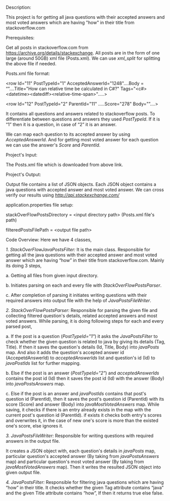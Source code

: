 Description:

This project is for getting all java questions with their accepted
answers and most voted answers which are having "how" in their title
from stackoverflow.com

Prerequisites:

Get all posts in stackoverflow.com from
https://archive.org/details/stackexchange. All posts are in the form of
one large (around 50GB) xml file (Posts.xml). We can use *xml\_split* for
splitting the above file if needed.

Posts.xml file format:

&lt;row Id="11" PostTypeId="1" AcceptedAnswerId="1248"....Body =
“”....Title="How can relative time be calculated in C\#?"
Tags="&lt;c\#&gt;&lt;datetime&gt;&lt;datediff&gt;&lt;relative-time-span&gt;".....&gt;

&lt;row Id="12" PostTypeId="2" ParentId="11" .....Score="278"
Body="”....&gt;

It contains all questions and answers related to stackoverflow posts. To
differentiate between questions and answers they used *PostTypeId*. If it
is “1” then it is a question, in case of “2” it is an answer.

We can map each question to its accepted answer by using
*AcceptedAnswerId*. And for getting most voted answer for each question
we can use the answer's *Score* and *ParentId*.

Project's Input:

The Posts.xml file which is downloaded from above link.

Project's Output:

Output file contains a list of JSON objects. Each JSON object contains a
java questions with accepted answer and most voted answer. We can cross verify our results using
*http://api.stackexchange.com/*

application.properties file setup:

stackOverFlowPostsDirectory = &lt;input directory path&gt; (Posts.xml file's path)

filteredPostsFilePath = &lt;output file path&gt;

Code Overview: Here we have 4 classes,

*1. StackOverFlowJavaPostsFilter:* It is the main class. Responsible for
getting all the java questions with their accepted answer and most voted answer which are having “how” in their title
from stackoverflow.com. Mainly its doing 3 steps,

a\. Getting all files from given input directory.

b\. Initiates parsing on each and every file with
*StackOverFlowPostsParser*.

c\. After completion of parsing it initiates writing questions with their
required answers into output file with the help of *JavaPostsFileWriter*.

*2. StackOverFlowPostsParser:* Responsible for parsing the given file
and collecting filtered question's details, related accepted answers and most voted answers. While parsing, it is doing following steps for each and every parsed post,

a\. If the post is a question (*PostTypeId="1"*) it asks the
*JavaPostsFilter* to check whether the given question is related to java
by giving its details (Tag, Title). If then it saves the question's
details (Id, Title, Body) into *javaPosts* map. And also it adds the
question's accepted answer id (AccepetdAnswerId) to *acceptedAnswerIds* list and question's id (Id) to *javaPostIds* list for further mapping.

b\. Else if the post is an answer (*PostTypeId="2"*) and *acceptedAnswerIds* contains
the post id (Id) then it saves the post id (Id) with the answer (Body) into
*javaPostsAnswers* map.

c\. Else if the post is an answer and *javaPostIds* contains that post's question id (ParentId), then it saves the post's question id (ParentId) with its score (Score) and answer (Body) into *javaMostVotedAnswers* map. While saving, it checks if there is an entry already exists in the map with the current post's question id (ParentId). if exists it checks both entry's scores and overwrites it, in the case of new one's score is more than the existed one's score, else ignores it.

*3. JavaPostsFileWriter:* Responsible for writing questions with required answers in the output file.

It creates a JSON object with, each question's details in *javaPosts* map, particular question's accepted answer (By taking from *javaPostsAnswers* map) and particular question's most voted answer (By taking from *javaMostVotedAnswers* map). Then it writes the resulted JSON object into given output file.

*4. JavaPostsFilter:* Responsible for filtering java questions which are
having “how” in their title.
It checks whether the given Tag attribute contains “java” and the given
Title attribute contains “how”, If then it returns true else false.


